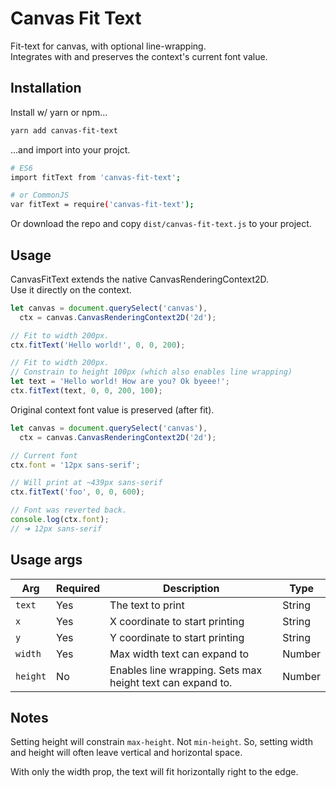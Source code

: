 # Canvas Fit Text

Fit-text for canvas, with optional line-wrapping.  
Integrates with and preserves the context's current font value.

## Installation

Install w/ yarn or npm...

```bash
yarn add canvas-fit-text
```

...and import into your projct.

```bash
# ES6
import fitText from 'canvas-fit-text';

# or CommonJS
var fitText = require('canvas-fit-text');

```

Or download the repo and copy `dist/canvas-fit-text.js` to your project.

## Usage

CanvasFitText extends the native CanvasRenderingContext2D.  
Use it directly on the context.

```js
let canvas = document.querySelect('canvas'),
  ctx = canvas.CanvasRenderingContext2D('2d');

// Fit to width 200px.
ctx.fitText('Hello world!', 0, 0, 200);

// Fit to width 200px.
// Constrain to height 100px (which also enables line wrapping)
let text = 'Hello world! How are you? Ok byeee!';
ctx.fitText(text, 0, 0, 200, 100);
```

Original context font value is preserved (after fit).

```js
let canvas = document.querySelect('canvas'),
  ctx = canvas.CanvasRenderingContext2D('2d');

// Current font
ctx.font = '12px sans-serif';

// Will print at ~439px sans-serif
ctx.fitText('foo', 0, 0, 600);

// Font was reverted back.
console.log(ctx.font);
// ➜ 12px sans-serif
```

## Usage args

| Arg      | Required | Description                                                | Type   |
| -------- | -------- | ---------------------------------------------------------- | ------ |
| `text`   | Yes      | The text to print                                          | String |
| `x`      | Yes      | X coordinate to start printing                             | String |
| `y`      | Yes      | Y coordinate to start printing                             | String |
| `width`  | Yes      | Max width text can expand to                               | Number |
| `height` | No       | Enables line wrapping. Sets max height text can expand to. | Number |

## Notes

Setting height will constrain `max-height`. Not `min-height`. So, setting width and height will often leave vertical and horizontal space.

With only the width prop, the text will fit horizontally right to the edge.
